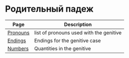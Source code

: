# Родительный падеж 

| Page | Description |
| --- | --- |
| [Pronouns](/notes/genitive_case/pronouns_genitive.md) | list of pronouns used with the genitive |
| [Endings](/notes/genitive_case/endings.md) | Endings for the genitive case |
| [Numbers](/notes/genitive_case/numbers.md) | Quantities in the genitive |
